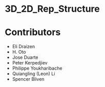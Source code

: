 # 3D_2D_Rep_Structure# Contributors- Eli Draizen- H. Oto- Jose Duarte- Peter Kerpedjiev- Philippe Youkharibache- Quiangling (Leon) Li- Spencer Bliven